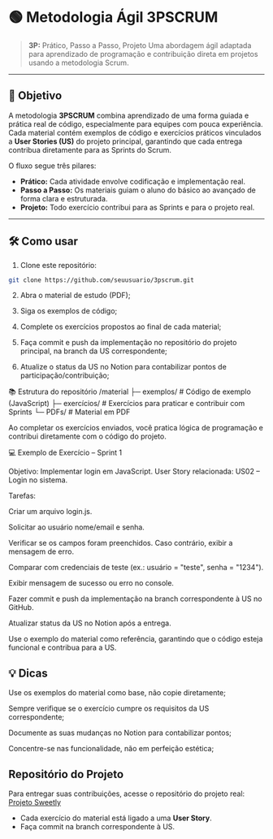 # 🟢 Metodologia Ágil 3PSCRUM

> **3P:** Prático, Passo a Passo, Projeto 
> Uma abordagem ágil adaptada para aprendizado de programação e contribuição direta em projetos usando a metodologia Scrum.

---

## 📌 Objetivo

A metodologia **3PSCRUM** combina aprendizado de uma forma guiada e prática real de código, especialmente para equipes com pouca experiência.  
Cada material contém exemplos de código e exercícios práticos vinculados a **User Stories (US)** do projeto principal, garantindo que  cada entrega contribua diretamente para as Sprints do Scrum.  

O fluxo segue três pilares:

- **Prático:** Cada atividade envolve codificação e implementação real.
- **Passo a Passo:** Os materiais guiam o aluno do básico ao avançado de forma clara e estruturada.
- **Projeto:** Todo exercício contribui para as Sprints e para o projeto real.
---

## 🛠 Como usar

1. Clone este repositório:

```bash
git clone https://github.com/seuusuario/3pscrum.git
```
2. Abra o material de estudo (PDF);

3. Siga os exemplos de código;

4. Complete os exercícios propostos ao final de cada material;

5. Faça commit e push da implementação no repositório do projeto principal, na branch da US correspondente;

6. Atualize o status da US no Notion para contabilizar pontos de participação/contribuição;

📚 Estrutura do repositório
/material
    ├─ exemplos/        # Código de exemplo (JavaScript)
    ├─ exercícios/      # Exercícios para praticar e contribuir com Sprints
    └─ PDFs/            # Material em PDF 



Ao completar os exercícios enviados, você pratica lógica de programação e contribui diretamente com o código do projeto.


💻 Exemplo de Exercício – Sprint 1

Objetivo: Implementar login em JavaScript.
User Story relacionada: US02 – Login no sistema.

Tarefas:

Criar um arquivo login.js.

Solicitar ao usuário nome/email e senha.

Verificar se os campos foram preenchidos. Caso contrário, exibir a mensagem de erro.

Comparar com credenciais de teste (ex.: usuário = "teste", senha = "1234").

Exibir mensagem de sucesso ou erro no console.

Fazer commit e push da implementação na branch correspondente à US no GitHub.

Atualizar status da US no Notion após a entrega.

Use o exemplo do material como referência, garantindo que o código esteja funcional e contribua para a US.

## 💡 Dicas

Use os exemplos do material como base, não copie diretamente;

Sempre verifique se o exercício cumpre os requisitos da US correspondente;

Documente as suas mudanças no Notion para contabilizar pontos;

Concentre-se nas funcionalidade, não em perfeição estética;


## Repositório do Projeto

Para entregar suas contribuições, acesse o repositório do projeto real:  
[Projeto Sweetly](https://github.com/Arthurbrs34/startup-entregas)

- Cada exercício do material está ligado a uma **User Story**.
- Faça commit na branch correspondente à US.
